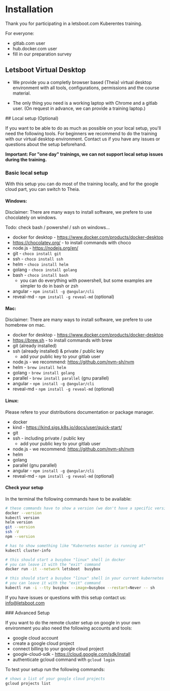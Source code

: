 
# Installation

Thank you for participating in a letsboot.com Kuberentes training.

For everyone:
* gitlab.com user 
* hub.docker.com user
* fill in our preparation survey

## Letsboot Virtual Desktop

* We provide you a completly browser based (Theia) virtual desktop environment with all tools, configurations, permissions and the course material. 

* The only thing you need is a working laptop with Chrome and a gitlab user. (On request in advance, we can provide a training laptop.)

## Local setup (Optional)

If you want to be able to do as much as possible on your local setup, you'll need the following tools.
For beginners we recommend to do the training with our virtual desktop environment.
Contact us if you have any issues or questions about the setup beforehand.

**Important: For "one day" trainings, we can not support local setup issues during the training.**

### Basic local setup

With this setup you can do most of the training locally, and for the google cloud part, you can switch to Theia.

#### Windows:

Disclaimer: There are many ways to install software, we prefere to use chocolately on windows.

Todo: check bash / powershel / ssh on windows...

* docker for desktop - https://www.docker.com/products/docker-desktop
* https://chocolatey.org/ - to install commands with choco
* node.js - https://nodejs.org/en/
* git - `choco install git`
* ssh - `choco install ssh`
* helm - `choco install helm`
* golang - `choco install golang`
* bash - `choco install bash`
  * you can do everything with powershell, but some examples are simpler to do in bash or zsh
* angular - `npm install -g @angular/cli`
* reveal-md - `npm install -g reveal-md` (optional)


#### Mac:

Disclaimer: There are many ways to install software, we prefere to use homebrew on mac.

* docker for desktop - https://www.docker.com/products/docker-desktop
* https://brew.sh - to install commands with brew
* git (already installed)
* ssh (already installed) & private / public key
  * add your public key to your gitlab user
* node.js - we recommend: https://github.com/nvm-sh/nvm
* helm - `brew install helm`
* golang - `brew install golang`
* parallel - `brew install parallel` (gnu parallel)
* angular - `npm install -g @angular/cli`
* reveal-md - `npm install -g reveal-md` (optional)

#### Linux:

Please refere to your distributions documentation or package manager.

* docker
* kind - https://kind.sigs.k8s.io/docs/user/quick-start/
* git
* ssh - including private / public key
  * add your public key to your gitlab user
* node.js - we recommend: https://github.com/nvm-sh/nvm
* helm
* golang
* parallel (gnu parallel)
* angular - `npm install -g @angular/cli`
* reveal-md - `npm install -g reveal-md` (optional)

#### Check your setup

In the terminal the following commands have to be available:

```bash
# these commands have to show a version (we don't have a specific version requirement)
docker --version
kubectl version
helm version
git --version
ssh -V
npm --version

# has to show something like "Kubernetes master is running at"
kubectl cluster-info

# this should start a busybox "linux" shell in docker
# you can leave it with the "exit" command
docker run -it --network letsboot  busybox

# this should start a busybox "linux" shell in your current kubernetes context
# you can leave it with the "exit" command
kubectl run -i --tty busybox --image=busybox --restart=Never -- sh
```

If you have issues or questions with this setup contact us: info@letsboot.com

### Advanced Setup

If you want to do the remote cluster setup on google in your own environment you also need the following accounts and tools:

* google cloud account
* create a google cloud project
* connect billing to your google cloud project
* google-cloud-sdk - https://cloud.google.com/sdk/install
* authenticate gcloud command with `gcloud login`

To test your setup run the following commands:

```bash
# shows a list of your google cloud projects
gcloud projects list
```